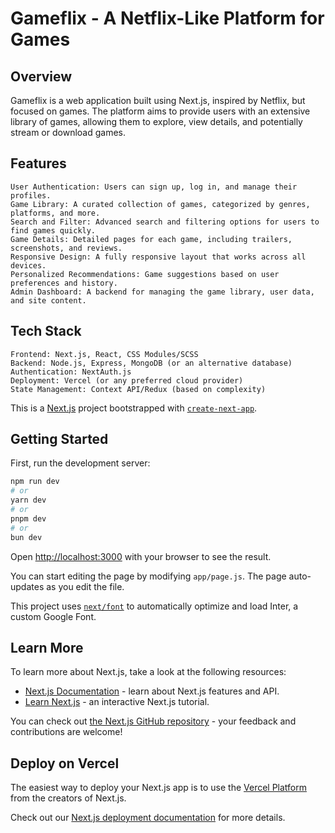 # Gameflix - A Netflix-Like Platform for Games
## Overview

Gameflix is a web application built using Next.js, inspired by Netflix, but focused on games. The platform aims to provide users with an extensive library of games, allowing them to explore, view details, and potentially stream or download games.
## Features

    User Authentication: Users can sign up, log in, and manage their profiles.
    Game Library: A curated collection of games, categorized by genres, platforms, and more.
    Search and Filter: Advanced search and filtering options for users to find games quickly.
    Game Details: Detailed pages for each game, including trailers, screenshots, and reviews.
    Responsive Design: A fully responsive layout that works across all devices.
    Personalized Recommendations: Game suggestions based on user preferences and history.
    Admin Dashboard: A backend for managing the game library, user data, and site content.

## Tech Stack

    Frontend: Next.js, React, CSS Modules/SCSS
    Backend: Node.js, Express, MongoDB (or an alternative database)
    Authentication: NextAuth.js
    Deployment: Vercel (or any preferred cloud provider)
    State Management: Context API/Redux (based on complexity)



This is a [Next.js](https://nextjs.org/) project bootstrapped with [`create-next-app`](https://github.com/vercel/next.js/tree/canary/packages/create-next-app).

## Getting Started

First, run the development server:

```bash
npm run dev
# or
yarn dev
# or
pnpm dev
# or
bun dev
```

Open [http://localhost:3000](http://localhost:3000) with your browser to see the result.

You can start editing the page by modifying `app/page.js`. The page auto-updates as you edit the file.

This project uses [`next/font`](https://nextjs.org/docs/basic-features/font-optimization) to automatically optimize and load Inter, a custom Google Font.

## Learn More

To learn more about Next.js, take a look at the following resources:

- [Next.js Documentation](https://nextjs.org/docs) - learn about Next.js features and API.
- [Learn Next.js](https://nextjs.org/learn) - an interactive Next.js tutorial.

You can check out [the Next.js GitHub repository](https://github.com/vercel/next.js/) - your feedback and contributions are welcome!

## Deploy on Vercel

The easiest way to deploy your Next.js app is to use the [Vercel Platform](https://vercel.com/new?utm_medium=default-template&filter=next.js&utm_source=create-next-app&utm_campaign=create-next-app-readme) from the creators of Next.js.

Check out our [Next.js deployment documentation](https://nextjs.org/docs/deployment) for more details.
